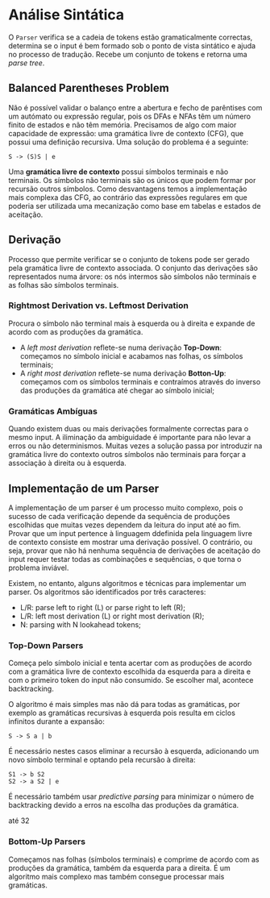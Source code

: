 # Análise Sintática

O `Parser` verifica se a cadeia de tokens estão gramaticalmente correctas, determina se o input é bem formado sob o ponto de vista sintático e ajuda no processo de tradução. Recebe um conjunto de tokens e retorna uma *parse tree*.

## Balanced Parentheses Problem

Não é possível validar o balanço entre a abertura e fecho de parêntises com um autómato ou expressão regular, pois os DFAs e NFAs têm um número finito de estados e não têm memória. Precisamos de algo com maior capacidade de expressão: uma gramática livre de contexto (CFG), que possui uma definição recursiva. Uma solução do problema é a seguinte:

```note
S -> (S)S | e 
```

Uma **gramática livre de contexto** possui símbolos terminais e não terminais. Os símbolos não terminais são os únicos que podem formar por recursão outros símbolos. Como desvantagens temos a implementação mais complexa das CFG, ao contrário das expressões regulares em que poderia ser utilizada uma mecanização como base em tabelas e estados de aceitação.

## Derivação

Processo que permite verificar se o conjunto de tokens pode ser gerado pela gramática livre de contexto associada. O conjunto das derivações são representados numa árvore: os nós intermos são símbolos não terminais e as folhas são símbolos terminais.

### Rightmost Derivation vs. Leftmost Derivation

Procura o símbolo não terminal mais à esquerda ou à direita e expande de acordo com as produções da gramática. 
- A *left most derivation* reflete-se numa derivação **Top-Down**: começamos no símbolo inicial e acabamos nas folhas, os símbolos terminais;
- A *right most derivation* reflete-se numa derivação **Botton-Up**: começamos com os símbolos terminais e contraímos através do inverso das produções da gramática até chegar ao símbolo inicial;

### Gramáticas Ambíguas

Quando existem duas ou mais derivações formalmente correctas para o mesmo input. A iliminação da ambiguidade é importante para não levar a erros ou não determinismos. Muitas vezes a solução passa por introduzir na gramática livre do contexto outros símbolos não terminais para forçar a associação à direita ou à esquerda.

## Implementação de um Parser

A implementação de um parser é um processo muito complexo, pois o sucesso de cada verificação depende da sequência de produções escolhidas que muitas vezes dependem da leitura do input até ao fim. Provar que um input pertence à linguagem ddefinida pela linguagem livre de contexto consiste em mostrar uma derivação possível. O contrário, ou seja, provar que não há nenhuma sequência de derivações de aceitação do input requer testar todas as combinações e sequências, o que torna o problema inviável.

Existem, no entanto, alguns algoritmos e técnicas para implementar um parser. Os algoritmos são identificados por três caracteres:

- L/R: parse left to right (L) or parse right to left (R);
- L/R: left most derivation (L) or right most derivation (R);
- N: parsing with N lookahead tokens;

### Top-Down Parsers

Começa pelo símbolo inicial e tenta acertar com as produções de acordo com a gramática livre de contexto escolhida da esquerda para a direita e com o primeiro token do input não consumido. Se escolher mal, acontece backtracking. 

O algoritmo é mais simples mas não dá para todas as gramáticas, por exemplo as gramáticas recursivas à esquerda pois resulta em ciclos infinitos durante a expansão:

```note
S -> S a | b
```

É necessário nestes casos eliminar a recursão à esquerda, adicionando um novo símbolo terminal e optando pela recursão à direita:

```note
S1 -> b S2
S2 -> a S2 | e
```

É necessário também usar *predictive parsing* para minimizar o número de backtracking devido a erros na escolha das produções da gramática.

<TODO> até 32

### Bottom-Up Parsers

Começamos nas folhas (símbolos terminais) e comprime de acordo com as produções da gramática, também da esquerda para a direita. É um algoritmo mais complexo mas também consegue processar mais gramáticas.